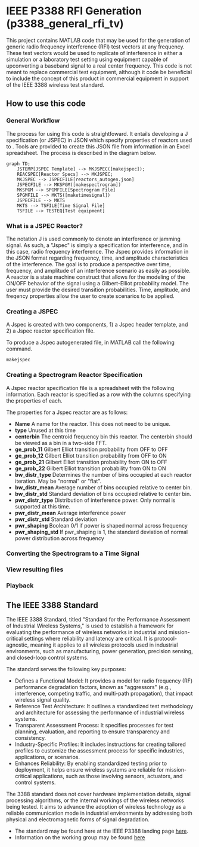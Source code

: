 # IEEE P3388 RFI Generation (p3388_general_rfi_tv)
This project contains MATLAB code that may be used for the generation of generic radio frequency interference (RFI) test vectors at any frequency.  These test vectors would be used to replicate of interference in either a simulation or a laboratory test setting using equipment capable of upconverting a baseband signal to a real center frequency.  This code is not meant to replace commercial test equipment, although it code be beneficial to include the concept of this product in commercial equipment in support of the IEEE 3388 wireless test standard.

## How to use this code

### General Workflow
The process for using this code is straightfoward.  It entails developing a J specification (or JSPEC) in JSON which specify properties of reactors used to .  Tools are provided to create this JSON file from information in an Excel spreadsheet.  The process is described in the diagram below.

```mermaid
graph TD;
    JSTEMP[JSPEC Template] --> MKJSPEC([makejspec]);
    REACSPEC[Reactor Specs] --> MKJSPEC;
    MKJSPEC --> JSPECFILE[reactors_autogen.json]
    JSPECFILE --> MKSPGM([makespectrogram])
    MKSPGM --> SPGMFILE[Spectrogram File]
    SPGMFILE --> MKTS([maketimesignal])
    JSPECFILE --> MKTS
    MKTS --> TSFILE[Time Signal File]
    TSFILE --> TESTEQ[Test equipment]
```

### What is a JSPEC Reactor?
The notation J is used commonly to denote an interference or jamming signal.  As such, a "Jspec" is simply a specification for interference, and in this case, radio frequency interference.  The Jspec provides information in the JSON format regarding frequency, time, and amplitude characteristics of the interference.  The goal is to produce a perspective over time, frequency, and amplitude of an interference scenario as easily as possible.  A reactor is a state machine construct that allows for the modeling of the ON/OFF behavior of the signal using a Gilbert-Elliot probability model.  The user must provide the desired transition probabilities.  Time, amplitude, and freqency properties allow the user to create scenarios to be applied.

### Creating a JSPEC
A Jspec is created with two components, 1) a Jspec header template, and 2) a Jspec reactor specification file.

To produce a Jspec autogenerated file, in MATLAB call the following command.
```
makejspec
```

### Creating a Spectrogram Reactor Specification
A Jspec reactor specification file is a spreadsheet with the following information.  Each reactor is specified as a row with the columns specifying the properties of each.

The properties for a Jspec reactor are as follows:

+ **Name** A name for the reactor.  This does not need to be unique.
+ **type** Unused at this time
+ **centerbin** The centroid frequency bin this reactor.  The centerbin should be viewed as a bin in a two-side FFT.
+ **ge_prob_11** Gilbert Elliot transition probability from OFF to OFF
+ **ge_prob_12** Gilbert Elliot transition probability from OFF to ON
+ **ge_prob_21** Gilbert Elliot transition probability from ON to OFF
+ **ge_prob_22** Gilbert Elliot transition probability from ON to ON
+ **bw_distr_type** Determines the number of bins occupied at each reactor iteration. May be "normal" or "flat".  
+ **bw_distr_mean** Average number of bins occupied relative to center bin.
+ **bw_distr_std** Standard deviation of bins occupied relative to center bin.
+ **pwr_distr_type** Distribution of interference power.  Only normal is supported at this time.
+ **pwr_distr_mean** Average interference power
+ **pwr_distr_std** Standard deviation
+ **pwr_shaping** Boolean 0/1 if power is shaped normal across frequency
+ **pwr_shaping_std** If pwr_shaping is 1, the standard deviation of normal power distribution across frequency


### Converting the Spectrogram to a Time Signal

### View resulting files

### Playback

## The IEEE 3388 Standard
The IEEE 3388 Standard, titled "Standard for the Performance Assessment of Industrial Wireless Systems," is used to establish a framework for evaluating the performance of wireless networks in industrial and mission-critical settings where reliability and latency are critical. It is protocol-agnostic, meaning it applies to all wireless protocols used in industrial environments, such as manufacturing, power generation, precision sensing, and closed-loop control systems.

The standard serves the following key purposes:

+ Defines a Functional Model: It provides a model for radio frequency (RF) performance degradation factors, known as "aggressors" (e.g., interference, competing traffic, and multi-path propagation), that impact wireless signal quality.
+ Reference Test Architecture: It outlines a standardized test methodology and architecture for assessing the performance of industrial wireless systems.
+ Transparent Assessment Process: It specifies processes for test planning, evaluation, and reporting to ensure transparency and consistency.
+ Industry-Specific Profiles: It includes instructions for creating tailored profiles to customize the assessment process for specific industries, applications, or scenarios.
+ Enhances Reliability: By enabling standardized testing prior to deployment, it helps ensure wireless systems are reliable for mission-critical applications, such as those involving sensors, actuators, and control systems.

The 3388 standard does not cover hardware implementation details, signal processing algorithms, or the internal workings of the wireless networks being tested. It aims to advance the adoption of wireless technology as a reliable communication mode in industrial environments by addressing both physical and electromagnetic forms of signal degradation.

+ The standard may be found here at the IEEE P3388 landing page [here](https://standards.ieee.org/ieee/3388/11516/). 
+ Information on the working group may be found [here](https://sagroups.ieee.org/p3388/)




